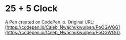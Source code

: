 # 25 + 5 Clock

A Pen created on CodePen.io. Original URL: [https://codepen.io/Caleb_Nwachukwu/pen/PoOGWGG](https://codepen.io/Caleb_Nwachukwu/pen/PoOGWGG).


